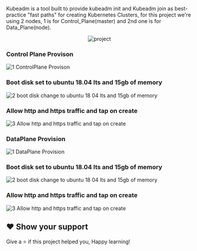 Kubeadm is a tool built to provide kubeadm init and Kubeadm join as best-practice "fast paths" for creating Kubernetes Clusters, for this project we're using 2 nodes, 1 is for Control_Plane(master) and 2nd one is for Data_Plane(node).

<div align="center">
  
  ![project](https://user-images.githubusercontent.com/58173938/206416584-d48b8aee-926b-4f2e-af8c-b6fcef183e33.png)

</div>

### Control Plane Provison

![1 ControlPlane Provison](https://user-images.githubusercontent.com/58173938/206417056-c3af6c79-f3e5-4337-9191-3913dbbc7976.png)

### Boot disk set to ubuntu 18.04 lts and 15gb of memory

![2 boot disk change to ubuntu 18 04 lts and 15gb of memory](https://user-images.githubusercontent.com/58173938/206425978-0cee3378-8436-4889-aa3b-19dad5e68615.png)

### Allow http and https traffic and tap on create

![3 Allow http and https traffic and tap on create](https://user-images.githubusercontent.com/58173938/206426247-f42faa01-9ffe-437b-a054-75e053a49675.png)

### DataPlane Provision

![1 DataPlane Provision ](https://user-images.githubusercontent.com/58173938/206597398-1f0186c1-0b8f-4e0a-8c0d-de856397357c.png)

### Boot disk set to ubuntu 18.04 lts and 15gb of memory

![2 boot disk change to ubuntu 18 04 lts and 15gb of memory](https://user-images.githubusercontent.com/58173938/206597437-c19ef34a-bfdb-4c5b-a4bc-4ac710a67140.png)

### Allow http and https traffic and tap on create

![3 Allow http and https traffic and tap on create](https://user-images.githubusercontent.com/58173938/206597571-0868f170-70bf-4bd7-a147-f72067aad8d1.png)

## ❤ Show your support

Give a ⭐️ if this project helped you, Happy learning!
